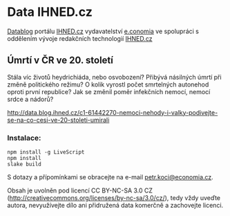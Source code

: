 # Data IHNED.cz

[Datablog](http://ihned.cz/data/) portálu [IHNED.cz](http://ihned.cz/) vydavatelství [e.conomia](http://economia.ihned.cz/)
ve spolupráci s oddělením vývoje redakčních technologií [IHNED.cz](http://ihned.cz/)

## Úmrtí v ČR ve 20. století

Stála víc životů heydrichiáda, nebo osvobození? Přibývá násilných úmrtí při změně politického režimu? O kolik vyrostl počet smrtelných autonehod oproti první republice? Jak se změnil poměr infekčních nemocí, nemocí srdce a nádorů?

http://data.blog.ihned.cz/c1-61442270-nemoci-nehody-i-valky-podivejte-se-na-co-cesi-ve-20-stoleti-umirali

### Instalace:

    npm install -g LiveScript
    npm install
    slake build

S dotazy a přípomínkami se obracejte na e-mail petr.koci@economia.cz.

Obsah je uvolněn pod licencí CC BY-NC-SA 3.0 CZ (http://creativecommons.org/licenses/by-nc-sa/3.0/cz/), tedy vždy uveďte autora, nevyužívejte dílo ani přidružená data komerčně a zachovejte licenci.
